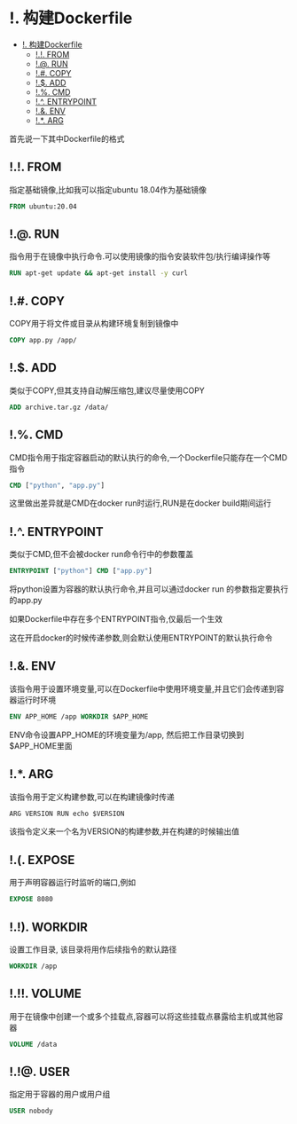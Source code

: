 # !. 构建Dockerfile

<!--toc:start-->
- [!. 构建Dockerfile](#构建dockerfile)
  - [!.!. FROM](#from)
  - [!.@. RUN](#run)
  - [!.#. COPY](#copy)
  - [!.$. ADD](#add)
  - [!.%. CMD](#cmd)
  - [!.^. ENTRYPOINT](#entrypoint)
  - [!.&. ENV](#env)
  - [!.*. ARG](#arg)
<!--toc:end-->

首先说一下其中Dockerfile的格式

## !.!. FROM
指定基础镜像,比如我可以指定ubuntu 18.04作为基础镜像
```Dockerfile
FROM ubuntu:20.04
```

## !.@. RUN
指令用于在镜像中执行命令.可以使用镜像的指令安装软件包/执行编译操作等
```Dockerfile
RUN apt-get update && apt-get install -y curl
```

## !.#. COPY
COPY用于将文件或目录从构建环境复制到镜像中
```Dockerfile
COPY app.py /app/
```
## !.$. ADD
类似于COPY,但其支持自动解压缩包,建议尽量使用COPY
```Dockerfile
ADD archive.tar.gz /data/
```

## !.%. CMD
CMD指令用于指定容器启动的默认执行的命令,一个Dockerfile只能存在一个CMD指令
```Dockerfile
CMD ["python", "app.py"]
```
这里做出差异就是CMD在docker run时运行,RUN是在docker build期间运行

## !.^. ENTRYPOINT
类似于CMD,但不会被docker run命令行中的参数覆盖
```Dockerfile
ENTRYPOINT ["python"] CMD ["app.py"]
```
将python设置为容器的默认执行命令,并且可以通过docker run 的参数指定要执行的app.py

如果Dockerfile中存在多个ENTRYPOINT指令,仅最后一个生效

这在开启docker的时候传递参数,则会默认使用ENTRYPOINT的默认执行命令

## !.&. ENV
该指令用于设置环境变量,可以在Dockerfile中使用环境变量,并且它们会传递到容器运行时环境
```Dockerfile
ENV APP_HOME /app WORKDIR $APP_HOME
```
ENV命令设置APP_HOME的环境变量为/app, 然后把工作目录切换到$APP_HOME里面

## !.*. ARG
该指令用于定义构建参数,可以在构建镜像时传递
```python
ARG VERSION RUN echo $VERSION
```
该指令定义来一个名为VERSION的构建参数,并在构建的时候输出值

## !.(. EXPOSE
用于声明容器运行时监听的端口,例如
```Dockerfile
EXPOSE 8080
```

## !.!). WORKDIR
设置工作目录, 该目录将用作后续指令的默认路径
```Dockerfile
WORKDIR /app
```

## !.!!. VOLUME
用于在镜像中创建一个或多个挂载点,容器可以将这些挂载点暴露给主机或其他容器
```Dockerfile
VOLUME /data
```
## !.!@. USER
指定用于容器的用户或用户组
```Dockerfile
USER nobody
```





